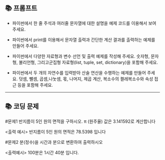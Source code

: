 ## 📚 프롬프트

- 파이썬에서 한 줄 주석과 여러줄 문자열에 대한 설명을 예제 코드를 이용해서 보여주세요.

- 파이썬에서 print를 이용해서 문자열 출력과 간단한 계산 결과를 출력하는 예제를 만들어 주세요.

- 파이썬에서 다양한 자료형과 변수 선언 및 출력 예제를 작성해 주세요. 숫자형, 문자형, 불리언형, 그리고군집형 자료형(list, tuple, set, dictionary)을 포함해 주세요.

- 파이썬에서 두 개의 자연수를 입력받아 산술 연산을 수행하는 예제를 만들어 주세요. 덧셈, 뺄셈, 곱셈,나눗셈, 몫, 나머지, 제곱 계산, 복소수의 켤레복소수와 속성 접근 등을 포함해 주세요.


---

## 📚 코딩 문제

#문제1
반지름이 5인 원의 면적을 구하시오.
π (원주율) 값은 3.141592로 계산합니다

<출력 예시>
반지름이 5인 원의 면적은 78.5398 입니다


#문제2
분(정수)을  시간과 분으로 변환하여 출력하시오

<출력예시>
100분은 1시간 40분 입니다.
